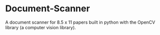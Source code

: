 # Document-Scanner
A document scanner for 8.5 x 11 papers built in python with the OpenCV library (a computer vision library). 
